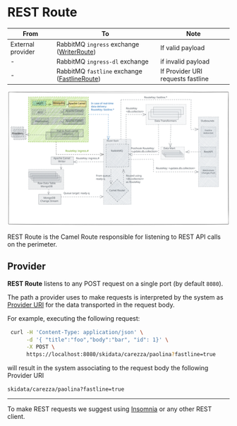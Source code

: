 # REST Route

| From | To | Note |
| - | - | - |
| External provider | RabbitMQ `ingress` exchange ([WriterRoute](writer-route.md)) | If valid payload |
| - | RabbitMQ `ingress-dl` exchange | if invalid payload |
| - | RabbitMQ `fastline` exchange ([FastlineRoute](fastline-route.md)) | If Provider URI requests fastline |

![rest-route](../assets/mqtt-route.svg)

REST Route is the Camel Route responsible for listening to REST API calls on the perimeter.

## Provider

**REST Route** listens to any POST request on a single port (by default `8080`).

The path a provider uses to make requests is interpreted by the system as [Provider URI](../inbound.md#provider-uri) for the data transported in the request body.

For example, executing the following request:

```sh
 curl -H 'Content-Type: application/json' \
      -d '{ "title":"foo","body":"bar", "id": 1}' \
      -X POST \
      https://localhost:8080/skidata/carezza/paolina?fastline=true
```

will result in the system associating to the request body the following Provider URI

```
skidata/carezza/paolina?fastline=true
```

----

To make REST requests we suggest using [Insomnia](https://insomnia.rest/) or any other REST client.
